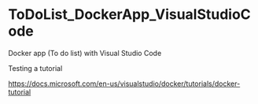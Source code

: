 # ToDoList_DockerApp_VisualStudioCode

Docker app (To do list) with Visual Studio Code

Testing a tutorial

https://docs.microsoft.com/en-us/visualstudio/docker/tutorials/docker-tutorial

